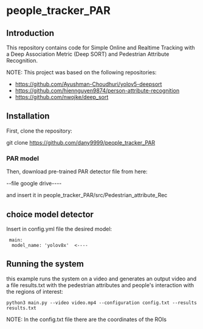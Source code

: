 # people_tracker_PAR


## Introduction

This repository contains code for Simple Online and Realtime Tracking with a Deep Association Metric (Deep SORT) and Pedestrian Attribute Recognition.

NOTE: This project was based on the following repositories:

- https://github.com/Ayushman-Choudhuri/yolov5-deepsort
- https://github.com/hiennguyen9874/person-attribute-recognition
- https://github.com/nwojke/deep_sort



## Installation

First, clone the repository:

git clone https://github.com/dany9999/people_tracker_PAR


### PAR model 
Then, download pre-trained PAR detector file from here: 

--file google drive----

and insert it in people_tracker_PAR/src/Pedestrian_attribute_Rec 


## choice model detector

Insert in config.yml file the desired model:
```
 main:
  model_name: 'yolov8x'  <----
```


## Running the system

this example runs the system on a video and generates an output video and a file results.txt with the pedestrian attributes and people's interaction with the regions of interest:

```
python3 main.py --video video.mp4 --configuration config.txt --results results.txt
```

NOTE: In the config.txt file there are the coordinates of the ROIs


